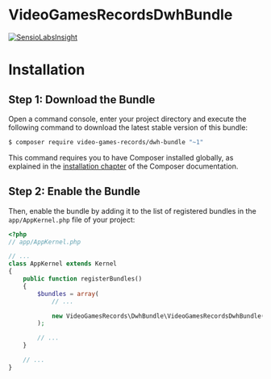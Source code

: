 VideoGamesRecordsDwhBundle
=========================

[![SensioLabsInsight](https://insight.sensiolabs.com/projects/c6161f40-7faa-4684-886d-b78bc87ab7f8/small.png)](https://insight.sensiolabs.com/projects/c6161f40-7faa-4684-886d-b78bc87ab7f8)

Installation
============

Step 1: Download the Bundle
---------------------------

Open a command console, enter your project directory and execute the
following command to download the latest stable version of this bundle:

```bash
$ composer require video-games-records/dwh-bundle "~1"
```

This command requires you to have Composer installed globally, as explained
in the [installation chapter](https://getcomposer.org/doc/00-intro.md)
of the Composer documentation.

Step 2: Enable the Bundle
-------------------------

Then, enable the bundle by adding it to the list of registered bundles
in the `app/AppKernel.php` file of your project:

```php
<?php
// app/AppKernel.php

// ...
class AppKernel extends Kernel
{
    public function registerBundles()
    {
        $bundles = array(
            // ...

            new VideoGamesRecords\DwhBundle\VideoGamesRecordsDwhBundle(),
        );

        // ...
    }

    // ...
}
```
